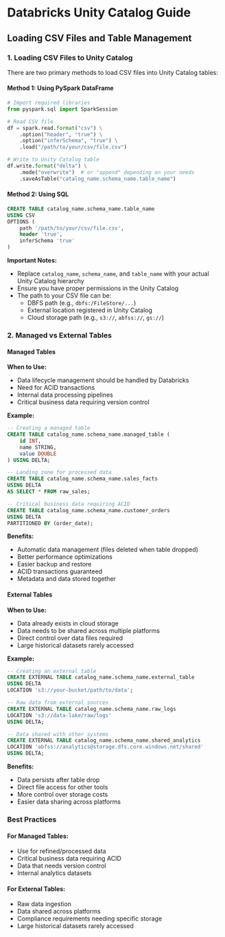 # Databricks Unity Catalog Guide
## Loading CSV Files and Table Management

### 1. Loading CSV Files to Unity Catalog

There are two primary methods to load CSV files into Unity Catalog tables:

#### Method 1: Using PySpark DataFrame
```python
# Import required libraries
from pyspark.sql import SparkSession

# Read CSV file
df = spark.read.format("csv") \
    .option("header", "true") \
    .option("inferSchema", "true") \
    .load("/path/to/your/csv/file.csv")

# Write to Unity Catalog table
df.write.format("delta") \
    .mode("overwrite")  # or "append" depending on your needs
    .saveAsTable("catalog_name.schema_name.table_name")
```

#### Method 2: Using SQL
```sql
CREATE TABLE catalog_name.schema_name.table_name
USING CSV
OPTIONS (
    path '/path/to/your/csv/file.csv',
    header 'true',
    inferSchema 'true'
)
```

**Important Notes:**
- Replace `catalog_name`, `schema_name`, and `table_name` with your actual Unity Catalog hierarchy
- Ensure you have proper permissions in the Unity Catalog
- The path to your CSV file can be:
  - DBFS path (e.g., `dbfs:/FileStore/...`)
  - External location registered in Unity Catalog
  - Cloud storage path (e.g., `s3://`, `abfss://`, `gs://`)

### 2. Managed vs External Tables

#### Managed Tables

**When to Use:**
- Data lifecycle management should be handled by Databricks
- Need for ACID transactions
- Internal data processing pipelines
- Critical business data requiring version control

**Example:**
```sql
-- Creating a managed table
CREATE TABLE catalog_name.schema_name.managed_table (
    id INT,
    name STRING,
    value DOUBLE
) USING DELTA;

-- Landing zone for processed data
CREATE TABLE catalog_name.schema_name.sales_facts
USING DELTA
AS SELECT * FROM raw_sales;

-- Critical business data requiring ACID
CREATE TABLE catalog_name.schema_name.customer_orders
USING DELTA
PARTITIONED BY (order_date);
```

**Benefits:**
- Automatic data management (files deleted when table dropped)
- Better performance optimizations
- Easier backup and restore
- ACID transactions guaranteed
- Metadata and data stored together

#### External Tables

**When to Use:**
- Data already exists in cloud storage
- Data needs to be shared across multiple platforms
- Direct control over data files required
- Large historical datasets rarely accessed

**Example:**
```sql
-- Creating an external table
CREATE EXTERNAL TABLE catalog_name.schema_name.external_table
USING DELTA
LOCATION 's3://your-bucket/path/to/data';

-- Raw data from external sources
CREATE EXTERNAL TABLE catalog_name.schema_name.raw_logs
LOCATION 's3://data-lake/raw/logs'
USING DELTA;

-- Data shared with other systems
CREATE EXTERNAL TABLE catalog_name.schema_name.shared_analytics
LOCATION 'abfss://analytics@storage.dfs.core.windows.net/shared'
USING DELTA;
```

**Benefits:**
- Data persists after table drop
- Direct file access for other tools
- More control over storage costs
- Easier data sharing across platforms

### Best Practices

#### For Managed Tables:
- Use for refined/processed data
- Critical business data requiring ACID
- Data that needs version control
- Internal analytics datasets

#### For External Tables:
- Raw data ingestion
- Data shared across platforms
- Compliance requirements needing specific storage
- Large historical datasets rarely accessed
